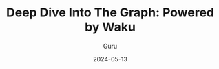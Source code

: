---
title: "Deep Dive Into The Graph: Powered by Waku"
description: "Learn more about how The Graph uses Waku to build a decentralised data querying layer for blockchains"
date: "2024-05-13"
author: "Guru"
tags: ["Web3","Technical","Privacy"]
coverImage: "https://blog.waku.org/content/images/size/w2000/2024/07/thegraph-18e105fa475509a1df068c049b530a78.png"
link: "https://blog.waku.org/2024-05-13-the-graph-case-study/"
---